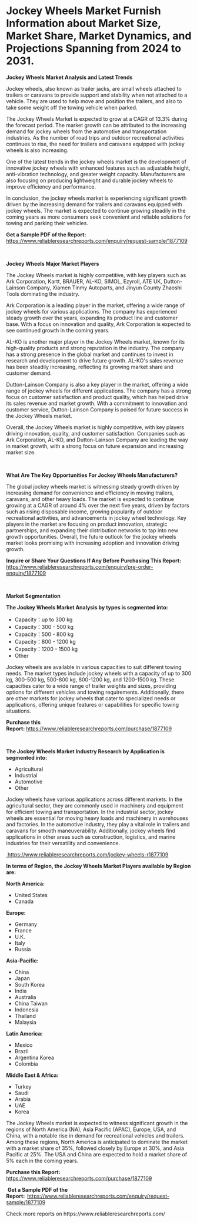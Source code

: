 <p><h1>Jockey Wheels Market Furnish Information about Market Size, Market Share, Market Dynamics, and Projections Spanning from 2024 to 2031.</h1></p><p><strong>Jockey Wheels Market Analysis and Latest Trends</strong></p>
<p><p>Jockey wheels, also known as trailer jacks, are small wheels attached to trailers or caravans to provide support and stability when not attached to a vehicle. They are used to help move and position the trailers, and also to take some weight off the towing vehicle when parked.</p><p>The Jockey Wheels Market is expected to grow at a CAGR of 13.3% during the forecast period. The market growth can be attributed to the increasing demand for jockey wheels from the automotive and transportation industries. As the number of road trips and outdoor recreational activities continues to rise, the need for trailers and caravans equipped with jockey wheels is also increasing.</p><p>One of the latest trends in the jockey wheels market is the development of innovative jockey wheels with enhanced features such as adjustable height, anti-vibration technology, and greater weight capacity. Manufacturers are also focusing on producing lightweight and durable jockey wheels to improve efficiency and performance.</p><p>In conclusion, the jockey wheels market is experiencing significant growth driven by the increasing demand for trailers and caravans equipped with jockey wheels. The market is expected to continue growing steadily in the coming years as more consumers seek convenient and reliable solutions for towing and parking their vehicles.</p></p>
<p><strong>Get a Sample PDF of the Report:&nbsp;</strong> <a href="https://www.reliableresearchreports.com/enquiry/request-sample/1877109">https://www.reliableresearchreports.com/enquiry/request-sample/1877109</a></p>
<p>&nbsp;</p>
<p><strong>Jockey Wheels Major Market Players</strong></p>
<p><p>The Jockey Wheels market is highly competitive, with key players such as Ark Corporation, Kartt, BRAUER, AL-KO, SIMOL, Ezyroll, ATE UK, Dutton-Lainson Company, Xiamen Tinmy Autoparts, and Jinyun County Zhaoshi Tools dominating the industry.</p><p>Ark Corporation is a leading player in the market, offering a wide range of jockey wheels for various applications. The company has experienced steady growth over the years, expanding its product line and customer base. With a focus on innovation and quality, Ark Corporation is expected to see continued growth in the coming years.</p><p>AL-KO is another major player in the Jockey Wheels market, known for its high-quality products and strong reputation in the industry. The company has a strong presence in the global market and continues to invest in research and development to drive future growth. AL-KO's sales revenue has been steadily increasing, reflecting its growing market share and customer demand.</p><p>Dutton-Lainson Company is also a key player in the market, offering a wide range of jockey wheels for different applications. The company has a strong focus on customer satisfaction and product quality, which has helped drive its sales revenue and market growth. With a commitment to innovation and customer service, Dutton-Lainson Company is poised for future success in the Jockey Wheels market.</p><p>Overall, the Jockey Wheels market is highly competitive, with key players driving innovation, quality, and customer satisfaction. Companies such as Ark Corporation, AL-KO, and Dutton-Lainson Company are leading the way in market growth, with a strong focus on future expansion and increasing market size.</p></p>
<p>&nbsp;</p>
<p><strong>What Are The Key Opportunities For Jockey Wheels Manufacturers?</strong></p>
<p><p>The global jockey wheels market is witnessing steady growth driven by increasing demand for convenience and efficiency in moving trailers, caravans, and other heavy loads. The market is expected to continue growing at a CAGR of around 4% over the next five years, driven by factors such as rising disposable income, growing popularity of outdoor recreational activities, and advancements in jockey wheel technology. Key players in the market are focusing on product innovation, strategic partnerships, and expanding their distribution networks to tap into new growth opportunities. Overall, the future outlook for the jockey wheels market looks promising with increasing adoption and innovation driving growth.</p></p>
<p><strong>Inquire or Share Your Questions If Any Before Purchasing This Report:</strong> <a href="https://www.reliableresearchreports.com/enquiry/pre-order-enquiry/1877109">https://www.reliableresearchreports.com/enquiry/pre-order-enquiry/1877109</a></p>
<p>&nbsp;</p>
<p><strong>Market Segmentation</strong></p>
<p><strong>The Jockey Wheels Market Analysis by types is segmented into:</strong></p>
<p><ul><li>Capacity：up to 300 kg</li><li>Capacity：300 - 500 kg</li><li>Capacity：500 - 800 kg</li><li>Capacity：800 - 1200 kg</li><li>Capacity：1200 - 1500 kg</li><li>Other</li></ul></p>
<p><p>Jockey wheels are available in various capacities to suit different towing needs. The market types include jockey wheels with a capacity of up to 300 kg, 300-500 kg, 500-800 kg, 800-1200 kg, and 1200-1500 kg. These capacities cater to a wide range of trailer weights and sizes, providing options for different vehicles and towing requirements. Additionally, there are other markets for jockey wheels that cater to specialized needs or applications, offering unique features or capabilities for specific towing situations.</p></p>
<p><strong>Purchase this Report:&nbsp;</strong><a href="https://www.reliableresearchreports.com/purchase/1877109">https://www.reliableresearchreports.com/purchase/1877109</a></p>
<p>&nbsp;</p>
<p><strong>The Jockey Wheels Market Industry Research by Application is segmented into:</strong></p>
<p><ul><li>Agricultural</li><li>Industrial</li><li>Automotive</li><li>Other</li></ul></p>
<p><p>Jockey wheels have various applications across different markets. In the agricultural sector, they are commonly used in machinery and equipment for efficient towing and transportation. In the industrial sector, jockey wheels are essential for moving heavy loads and machinery in warehouses and factories. In the automotive industry, they play a vital role in trailers and caravans for smooth maneuverability. Additionally, jockey wheels find applications in other areas such as construction, logistics, and marine industries for their versatility and convenience.</p></p>
<p><a href="https://www.reliableresearchreports.com/jockey-wheels-r1877109">&nbsp;https://www.reliableresearchreports.com/jockey-wheels-r1877109</a></p>
<p><strong>In terms of Region, the Jockey Wheels Market Players available by Region are:</strong></p>
<p>
    <p> <strong> North America: </strong>
        <ul>
            <li>United States</li>
            <li>Canada</li>
        </ul>
        </p> 
    <p> <strong> Europe: </strong>
        <ul>
            <li>Germany</li>
            <li>France</li>
            <li>U.K.</li>
            <li>Italy</li>
            <li>Russia</li>
        </ul>
        </p> 
    <p> <strong> Asia-Pacific: </strong>
        <ul>
            <li>China</li>
            <li>Japan</li>
            <li>South Korea</li>
            <li>India</li>
            <li>Australia</li>
            <li>China Taiwan</li>
            <li>Indonesia</li>
            <li>Thailand</li>
            <li>Malaysia</li>
        </ul>
        </p> 
    <p> <strong> Latin America: </strong>
        <ul>
            <li>Mexico</li>
            <li>Brazil</li>
            <li>Argentina Korea</li>
            <li>Colombia</li>
        </ul>
        </p> 
    <p> <strong> Middle East & Africa: </strong>
        <ul>
            <li>Turkey</li>
            <li>Saudi</li>
            <li>Arabia</li>
            <li>UAE</li>
            <li>Korea</li>
        </ul>
    </p>
    </p>
<p><p>The Jockey Wheels market is expected to witness significant growth in the regions of North America (NA), Asia Pacific (APAC), Europe, USA, and China, with a notable rise in demand for recreational vehicles and trailers. Among these regions, North America is anticipated to dominate the market with a market share of 35%, followed closely by Europe at 30%, and Asia Pacific at 25%. The USA and China are expected to hold a market share of 5% each in the coming years.</p></p>
<p><strong>Purchase this Report: </strong><a href="https://www.reliableresearchreports.com/purchase/1877109">https://www.reliableresearchreports.com/purchase/1877109</a></p>
<p>&nbsp;<strong>Get a Sample PDF of the Report:&nbsp;&nbsp;</strong><a href="https://www.reliableresearchreports.com/enquiry/request-sample/1877109">https://www.reliableresearchreports.com/enquiry/request-sample/1877109</a></p>
<p><strong></strong></p>
<p>Check more reports on https://www.reliableresearchreports.com/</p>